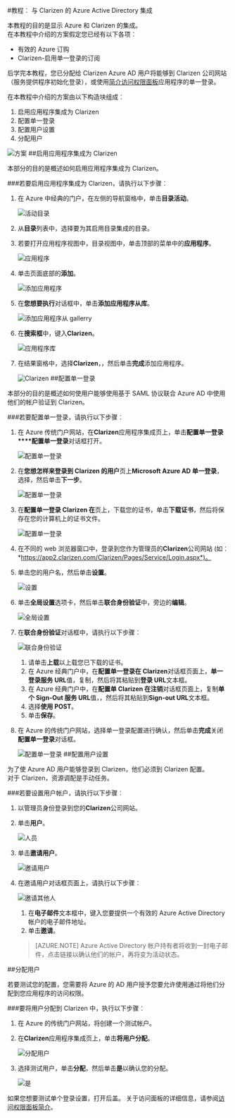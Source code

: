 <properties 
    pageTitle="教程︰ Azure Active Directory 集成与 Clarizen |Microsoft Azure" 
    description="了解如何使用 Clarizen Azure Active Directory 以启用单一登录、 自动化资源调配，以及更多 ！" 
    services="active-directory" 
    authors="jeevansd"  
    documentationCenter="na" 
    manager="femila"/>
<tags 
    ms.service="active-directory" 
    ms.devlang="na" 
    ms.topic="article" 
    ms.tgt_pltfrm="na" 
    ms.workload="identity" 
    ms.date="09/29/2016" 
    ms.author="jeedes" />

#<a name="tutorial-azure-active-directory-integration-with-clarizen"></a>教程︰ 与 Clarizen 的 Azure Active Directory 集成

本教程的目的是显示 Azure 和 Clarizen 的集成。  
在本教程中介绍的方案假定您已经有以下各项︰

-   有效的 Azure 订购
-   Clarizen-启用单一登录的订阅

后学完本教程，您已分配给 Clarizen Azure AD 用户将能够到 Clarizen 公司网站 （服务提供程序初始化登录），或使用[简介访问权限面板](active-directory-saas-access-panel-introduction.md)应用程序的单一登录。

在本教程中介绍的方案由以下构造块组成︰

1.  启用应用程序集成为 Clarizen
2.  配置单一登录
3.  配置用户设置
4.  分配用户

![方案](./media/active-directory-saas-clarizen-tutorial/IC784679.png "方案")
##<a name="enabling-the-application-integration-for-clarizen"></a>启用应用程序集成为 Clarizen

本部分的目的是概述如何启用应用程序集成为 Clarizen。

###<a name="to-enable-the-application-integration-for-clarizen-perform-the-following-steps"></a>若要启用应用程序集成为 Clarizen，请执行以下步骤︰

1.  在 Azure 中经典的门户，在左侧的导航窗格中，单击**目录活动**。

    ![活动目录](./media/active-directory-saas-clarizen-tutorial/IC700993.png "活动目录")

2.  从**目录**列表中，选择要为其启用目录集成的目录。

3.  若要打开应用程序视图中，目录视图中，单击顶部的菜单中的**应用程序**。

    ![应用程序](./media/active-directory-saas-clarizen-tutorial/IC700994.png "应用程序")

4.  单击页面底部的**添加**。

    ![添加应用程序](./media/active-directory-saas-clarizen-tutorial/IC749321.png "添加应用程序")

5.  在**您想要执行**对话框中，单击**添加应用程序从库**。

    ![添加应用程序从 gallerry](./media/active-directory-saas-clarizen-tutorial/IC749322.png "添加应用程序从 gallerry")

6.  在**搜索框**中，键入**Clarizen**。

    ![应用程序库](./media/active-directory-saas-clarizen-tutorial/IC784680.png "应用程序库")

7.  在结果窗格中，选择**Clarizen**，，然后单击**完成**添加应用程序。

    ![Clarizen](./media/active-directory-saas-clarizen-tutorial/IC784681.png "Clarizen")
##<a name="configuring-single-sign-on"></a>配置单一登录

本部分的目的是概述如何使用户能够使用基于 SAML 协议联合 Azure AD 中使用他们的帐户验证到 Clarizen。

###<a name="to-configure-single-sign-on-perform-the-following-steps"></a>若要配置单一登录，请执行以下步骤︰

1.  在 Azure 传统门户网站，在**Clarizen**应用程序集成页上，单击**配置单一登录****配置单一登录**对话框打开。

    ![配置单一登录](./media/active-directory-saas-clarizen-tutorial/IC784682.png "配置单一登录")

2.  在**您想怎样来登录到 Clarizen 的用户**页上**Microsoft Azure AD 单一登录**，选择，然后单击**下一步**。

    ![配置单一登录](./media/active-directory-saas-clarizen-tutorial/IC784683.png "配置单一登录")

3.  在**配置单一登录 Clarizen 在**页上，下载您的证书，单击**下载证书**，然后将保存在您的计算机上的证书文件。

    ![配置单一登录](./media/active-directory-saas-clarizen-tutorial/IC784684.png "配置单一登录")

4.  在不同的 web 浏览器窗口中，登录到您作为管理员的**Clarizen**公司网站 (如︰ *https://app2.clarizen.com/Clarizen/Pages/Service/Login.aspx*)。

5.  单击您的用户名，然后单击**设置**。

    ![设置](./media/active-directory-saas-clarizen-tutorial/IC784685.png "设置")

6.  单击**全局设置**选项卡，然后单击**联合身份验证**中，旁边的**编辑**。

    ![全局设置](./media/active-directory-saas-clarizen-tutorial/IC786906.png "全局设置")

7.  在**联合身份验证**对话框中，请执行以下步骤︰

    ![联合身份验证](./media/active-directory-saas-clarizen-tutorial/IC785892.png "联合身份验证")

    1.  请单击**上载**以上载您已下载的证书。
    2.  在 Azure 经典门户中，在**配置单一登录在 Clarizen**对话框页面上，**单一登录服务 URL**值，复制，然后将其粘贴到**登录 URL**文本框。
    3.  在 Azure 经典门户中，在**配置单 Clarizen 在注销**对话框页面上，复制**单个 Sign-Out 服务 URL**值，，然后将其粘贴到**Sign-out URL**文本框。
    4.  选择**使用 POST**。
    5.  单击**保存**。

8.  在 Azure 的传统门户网站，选择单一登录配置进行确认，然后单击**完成**关闭**配置单一登录**对话框。

    ![配置单一登录](./media/active-directory-saas-clarizen-tutorial/IC784688.png "配置单一登录")
##<a name="configuring-user-provisioning"></a>配置用户设置

为了使 Azure AD 用户能够登录到 Clarizen，他们必须到 Clarizen 配置。  
对于 Clarizen，资源调配是手动任务。

###<a name="to-provision-a-user-accounts-perform-the-following-steps"></a>若要设置用户帐户，请执行以下步骤︰

1.  以管理员身份登录到您的**Clarizen**公司网站。

2.  单击**用户**。

    ![人员](./media/active-directory-saas-clarizen-tutorial/IC784689.png "人员")

3.  单击**邀请用户**。

    ![邀请用户](./media/active-directory-saas-clarizen-tutorial/IC784690.png "邀请用户")

4.  在邀请用户对话框页面上，请执行以下步骤︰

    ![邀请其他人](./media/active-directory-saas-clarizen-tutorial/IC784691.png "邀请其他人")

    1.  在**电子邮件**文本框中，键入您要提供一个有效的 Azure Active Directory 帐户的电子邮件地址。
    2.  单击**邀请**。

    >[AZURE.NOTE] Azure Active Directory 帐户持有者将收到一封电子邮件，点击链接以确认他们的帐户，再将变为活动状态。

##<a name="assigning-users"></a>分配用户

若要测试您的配置，您需要将 Azure 的 AD 用户授予您要允许使用通过将他们分配到您应用程序的访问权限。

###<a name="to-assign-users-to-clarizen-perform-the-following-steps"></a>要将用户分配到 Clarizen 中，执行以下步骤︰

1.  在 Azure 的传统门户网站，将创建一个测试帐户。

2.  在**Clarizen**应用程序集成页上，单击**将用户分配**。

    ![分配用户](./media/active-directory-saas-clarizen-tutorial/IC784692.png "分配用户")

3.  选择测试用户，单击**分配**，然后单击**是**以确认您的分配。

    ![是](./media/active-directory-saas-clarizen-tutorial/IC767830.png "是")

如果您想要测试单个登录设置，打开后盖。 关于访问面板的详细信息，请参阅[访问权限面板简介](active-directory-saas-access-panel-introduction.md)。
